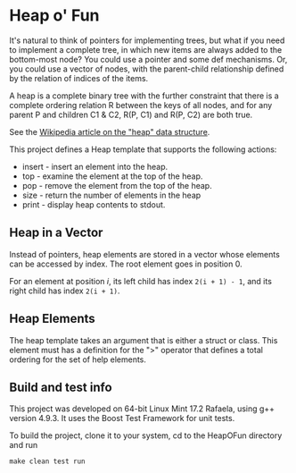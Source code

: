 # Heap o' Fun

It's natural to think of pointers for implementing trees, but what if you need
to implement a complete tree, in which new items are always added to the
bottom-most node?  You could use a pointer and some def mechanisms.  Or, you 
could use a vector of nodes, with the parent-child relationship defined 
by the relation of indices of the items.

A heap is a complete binary tree with the further constraint that there is a
complete ordering relation R between the keys of all nodes, and for any parent
P and children C1 & C2, R(P, C1) and R(P, C2) are both true.

See the [Wikipedia article on the "heap" data structure](https://en.wikipedia.org/wiki/Heap_(data_structure)).

This project defines a Heap template that supports the following actions: 

* insert - insert an element into the heap.
* top - examine the element at the top of the heap.
* pop - remove the element from the top of the heap.
* size - return the number of elements in the heap
* print - display heap contents to stdout.

## Heap in a Vector

Instead of pointers, heap elements are stored in a vector whose elements can be accessed by index.
The root element goes in position 0.

For an element at position *i*, its left child has index ``2(i + 1) - 1``, and its right child has index
``2(i + 1)``.
 
## Heap Elements

The heap template takes an argument that is either a struct or class. This element must has a definition for the ">" operator that defines a total ordering for the set of help elements.

## Build and test info

This project was developed on 64-bit Linux Mint 17.2 Rafaela, using g++ version 4.9.3.
It uses the Boost Test Framework for unit tests.

To build the project, clone it to your system, cd to the HeapOFun directory and run

```
make clean test run
``` 

